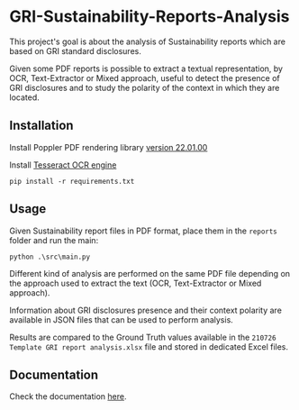 # GRI-Sustainability-Reports-Analysis

This project's goal is about the analysis of Sustainability reports which are based on GRI standard disclosures.

Given some PDF reports is possible to extract a textual representation, by OCR, Text-Extractor or Mixed approach, useful to detect the presence of GRI disclosures and to study the polarity of the context in which they are located.

## Installation

Install Poppler PDF rendering library [version 22.01.00](https://poppler.freedesktop.org/poppler-22.01.0.tar.xz)

Install [Tesseract OCR engine](https://digi.bib.uni-mannheim.de/tesseract/)

    pip install -r requirements.txt

## Usage

Given Sustainability report files in PDF format, place them in the `reports` folder and run the main:

    python .\src\main.py   
    
Different kind of analysis are performed on the same PDF file depending on the approach used to extract the text (OCR, Text-Extractor or Mixed approach).

Information about GRI disclosures presence and their context polarity are available in JSON files that can be used to perform analysis.

Results are compared to the Ground Truth values available in the `210726 Template GRI report analysis.xlsx` file and stored in dedicated Excel files.

## Documentation

Check the documentation [here](https://github.com/sergiocaputo/GRI-Sustainability-Reports-Analysis/blob/master/doc/Analysis_of_Global_Reporting_Initiative_Sustainability_Reports.pdf).

